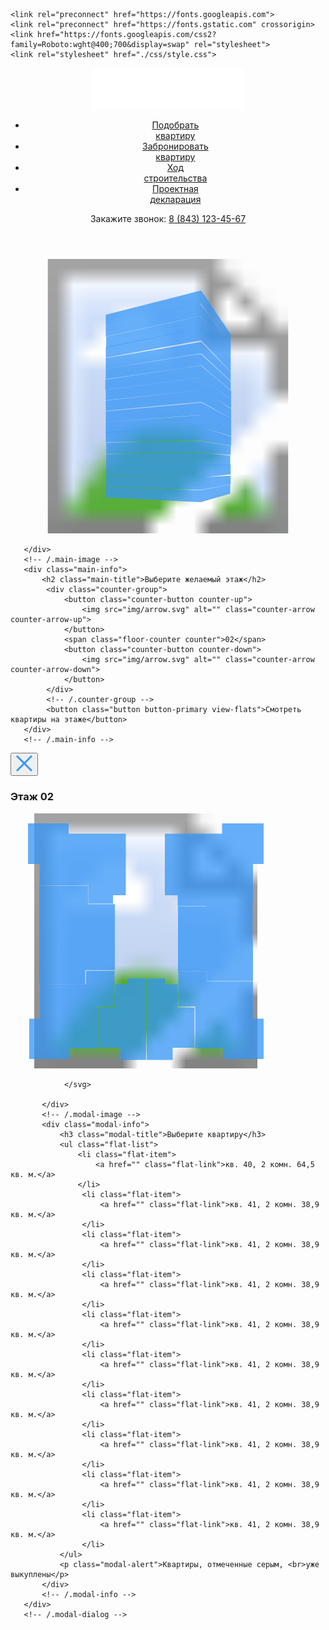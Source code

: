 <!DOCTYPE html>
<html lang="en">
<head>
    <meta charset="UTF-8">
    <meta http-equiv="X-UA-Compatible" content="IE=edge">
    <meta name="viewport" content="width=device-width, initial-scale=1.0">
    <title>ЖК Мелодия</title>
    
    
    <link rel="preconnect" href="https://fonts.googleapis.com">
    <link rel="preconnect" href="https://fonts.gstatic.com" crossorigin>
    <link href="https://fonts.googleapis.com/css2?family=Roboto:wght@400;700&display=swap" rel="stylesheet">
    <link rel="stylesheet" href="./css/style.css">
</head>
<body>
   <header class="header">
    <div class="navbar">
        <a href="\" class="logo">
            <img src="img/logo.svg" alt="Logo: ЖК Мелодия">
        </a>
        <nav class="navbar-nav">
            <ul class="navbar-menu">
                <li class="navbar-item">
                    <a href="#" class="navbar-link">Подобрать <br>квартиру</a>
                </li>
                <li class="navbar-item">
                    <a href="#" class="navbar-link">Забронировать <br>квартиру</a>
                </li>
                <li class="navbar-item">
                    <a href="#" class="navbar-link">Ход <br>строительства</a>
                </li>
                <li class="navbar-item">
                    <a href="#" class="navbar-link">Проектная <br>декларация</a>
                </li>
            </ul>
        </nav>
        <div class="navbar-contacts">
            <span class="navbar-text">Закажите звонок:</span>
            <a class="navbar-phone" href="tel:+78431234567">8 (843) 123-45-67</a>
        </div>
    </div>
    <!-- /.navbar -->
   </header> 
   <main class="main">
       <div class="main-image">
        <svg class="home-image" width="734" height="640" viewBox="0 0 734 640" fill="none" xmlns="http://www.w3.org/2000/svg" xmlns:xlink="http://www.w3.org/1999/xlink">
            <rect width="734" height="640" fill="url(#pattern0)"/>
            <defs>
            <pattern id="pattern0" patternContentUnits="objectBoundingBox" width="1" height="1">
            <use xlink:href="#image0_1_86" transform="translate(-0.00408719) scale(0.0013624 0.0015625)"/>
            </pattern>
            <image id="image0_1_86" width="740" height="640" xlink:href="img/home.png"/>
            </defs>
            <path data-floor="02" d="M222 531L442.8 539L512 525.3V547L443.5 566.7L222 555.7V531Z" fill="#3595F6" fill-opacity="0.75"/>
            <path data-floor="03" d="M223 530V505L443.3 508.3L513 505V525L443.7 538L223 530Z" fill="#3595F6" fill-opacity="0.75"/>
            <path data-floor="04" d="M223 504V479H444H513V502L445 509L223 504Z" fill="#3595F6" fill-opacity="0.75"/>
            <path data-floor="05" d="M223 480V455L444.3 451.3L512 458V480H444" fill="#3595F6" fill-opacity="0.75"/>
            <path data-floor="06" d="M223 454V428L444.5 424.7L513 435.7V457L444 450.3L223 454Z" fill="#3595F6" fill-opacity="0.75"/>
            <path data-floor="07" d="M222 427V403.3L443 391L514 414V435.3L443 423L222 427Z" fill="#3595F6" fill-opacity="0.75"/>
            <path data-floor="08" d="M222 405V380L444.2 363.7L514 392.3V413L443.7 391.3L222 405Z" fill="#3595F6" fill-opacity="0.75"/>
            <path data-floor="09" d="M222 380V355L444.5 334.7L514 371.3V392L442 363.3L222 380Z" fill="#3595F6" fill-opacity="0.75"/>
            <path data-floor="10" d="M222 354V330L445 305.3L514 349.3V371L444.7 333L222 354Z" fill="#3595F6" fill-opacity="0.75"/>
            <path data-floor="11" d="M222 329V305L444.5 276.3L514 327.3V348L443.7 305.7L222 329Z" fill="#3595F6" fill-opacity="0.75"/>
            <path data-floor="12" d="M221 305V281L443.3 248L514 307.3V327L444 276.3L221 305Z" fill="#3595F6" fill-opacity="0.75"/>
            <path data-floor="13" d="M222 280V256L443.2 221L513 285V306L444.3 247.7L222 280Z" fill="#3595F6" fill-opacity="0.75"/>
            <path data-floor="14" d="M222 256V231L444.3 193L513 263.3V284L444 220L222 256Z" fill="#3595F6" fill-opacity="0.75"/>
            <path data-floor="15" d="M222 230V205L442.8 161.3L513 240.3V263L444 189.7L222 230Z" fill="#3595F6" fill-opacity="0.75"/>
            <path data-floor="16" d="M223 206V181L443 133L513 218V241L442.3 161.7L223 206Z" fill="#3595F6" fill-opacity="0.75"/>
            <path data-floor="17" d="M222 181V156L441.8 104L513 196.3V219L443.3 132.7L222 181Z" fill="#3595F6" fill-opacity="0.75"/>
            <path data-floor="18" d="M222 156V130L444 73.3L513 175V196L443.7 104.3L222 156Z" fill="#3595F6" fill-opacity="0.75"/>
            </svg>
            
       </div>
       <!-- /.main-image -->
       <div class="main-info">
           <h2 class="main-title">Выберите желаемый этаж</h2>
            <div class="counter-group">
                <button class="counter-button counter-up">
                    <img src="img/arrow.svg" alt="" class="counter-arrow counter-arrow-up">
                </button>
                <span class="floor-counter counter">02</span>
                <button class="counter-button counter-down">
                    <img src="img/arrow.svg" alt="" class="counter-arrow counter-arrow-down">
                </button>
            </div>
            <!-- /.counter-group -->
            <button class="button button-primary view-flats">Смотреть квартиры на этаже</button>
       </div>
       <!-- /.main-info -->
   </main>
   <div class="modal">
       <div class="modal-dialog">
           <button class="modal-close-button">
                <svg width="28" height="28" viewBox="0 0 28 28" fill="none" xmlns="http://www.w3.org/2000/svg">
                    <path d="M2 2L26 26" stroke="#3596F5" stroke-width="3"/>
                    <path d="M26 2L2 26" stroke="#3596F5" stroke-width="3"/>
                </svg>  
           </button>
           <div class="modal-image">
               <h3 class="modal-title">Этаж <span class="modal-counter counter">02</span></h3>
               <svg class="flats" width="433" height="408" viewBox="0 0 433 408" fill="none" xmlns="http://www.w3.org/2000/svg" xmlns:xlink="http://www.w3.org/1999/xlink">
                <image id="image0_28_15" width="433" height="408" xlink:href="img/floor.png"/>
                <path d="M388 81V141H314V148H267.5V131H247V32.5H338.5V16H405V81H388Z" fill="#3595F6" fill-opacity="0.75"/>
                <path d="M314 148.5H268V200H367.5V205H387.5V141H314V148.5Z" fill="#3595F6" fill-opacity="0.75"/>
                <path d="M314.192 252.662H268V200H367.916V204.602H388V268H314.192V252.662Z" fill="#3595F6" fill-opacity="0.75"/>
                <path d="M314 253H268.5V309H295.5V376H340V393H405V328.5H388V268.5H314V253Z" fill="#3595F6" fill-opacity="0.75"/>
                <path d="M218 394.5V264H247.5V273.5H267.5V310.5H294.5V375H259.5V394.5H218Z" fill="#3595F6" fill-opacity="0.75"/>
                <path d="M217 394.5V264H187.5V273.5H167.5V310.5H140.5V375H175.5V394.5H217Z" fill="#3595F6" fill-opacity="0.75"/>
                <path d="M121 252H166.5V309H139.5V376H95V393H30V328.5H47V273.5H121V252Z" fill="#3595F6" fill-opacity="0.75"/>
                <path d="M119.5 273.5H46V198H167V250.822H119.5V273.5Z" fill="#3595F6" fill-opacity="0.75"/>
                <path d="M124.729 116H46V198H167V145.178H124.729V116Z" fill="#3595F6" fill-opacity="0.75"/>
                <path d="M46.5 81V115.5H125V144.5H164V131H184.5V32.5H93V16H28V81H46.5Z" fill="#3595F6" fill-opacity="0.75"/>
                

                
                
                </svg>
                
           </div>
           <!-- /.modal-image -->
           <div class="modal-info">
               <h3 class="modal-title">Выберите квартиру</h3>
               <ul class="flat-list">
                   <li class="flat-item">
                       <a href="" class="flat-link">кв. 40, 2 комн. 64,5 кв. м.</a>
                   </li>
                    <li class="flat-item">
                        <a href="" class="flat-link">кв. 41, 2 комн. 38,9 кв. м.</a>
                    </li>
                    <li class="flat-item">
                        <a href="" class="flat-link">кв. 41, 2 комн. 38,9 кв. м.</a>
                    </li>
                    <li class="flat-item">
                        <a href="" class="flat-link">кв. 41, 2 комн. 38,9 кв. м.</a>
                    </li>
                    <li class="flat-item">
                        <a href="" class="flat-link">кв. 41, 2 комн. 38,9 кв. м.</a>
                    </li>
                    <li class="flat-item">
                        <a href="" class="flat-link">кв. 41, 2 комн. 38,9 кв. м.</a>
                    </li>
                    <li class="flat-item">
                        <a href="" class="flat-link">кв. 41, 2 комн. 38,9 кв. м.</a>
                    </li>
                    <li class="flat-item">
                        <a href="" class="flat-link">кв. 41, 2 комн. 38,9 кв. м.</a>
                    </li>
                    <li class="flat-item">
                        <a href="" class="flat-link">кв. 41, 2 комн. 38,9 кв. м.</a>
                    </li>
                    <li class="flat-item">
                        <a href="" class="flat-link">кв. 41, 2 комн. 38,9 кв. м.</a>
                    </li>
               </ul>
               <p class="modal-alert">Квартиры, отмеченные серым, <br>уже выкуплены</p>
           </div>
           <!-- /.modal-info -->
       </div>
       <!-- /.modal-dialog -->
   </div>
   <script src="https://code.jquery.com/jquery-3.6.0.min.js" integrity="sha256-/xUj+3OJU5yExlq6GSYGSHk7tPXikynS7ogEvDej/m4=" crossorigin="anonymous"></script>
   <script src="js/main.js"></script>
</body>
</html>
